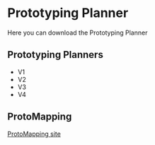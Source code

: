 # Prototyping Planner

Here you can download the Prototyping Planner

## Prototyping Planners

- V1
- V2
- V3
- V4

## ProtoMapping

<a href=/prototmapping.html>ProtoMapping site</a>
